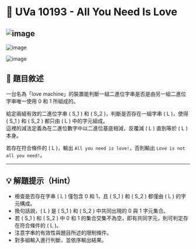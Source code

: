 # 💖 UVa 10193 - All You Need Is Love
![image](https://github.com/user-attachments/assets/d3afaae3-6dd0-4f29-8440-3d1b2d2d876c)
---
![image](https://github.com/user-attachments/assets/9ccca6b2-6b51-44e5-91a2-138e7964a0ba)

![image](https://github.com/user-attachments/assets/da142ff5-9822-4165-91f6-dd57af94c764)



## 📘 題目敘述

一台名為「love machine」的裝置能判斷一組二進位字串是否是由另一組二進位字串唯一使用 0 和 1 所組成的。

給定兩組有效的二進位字串 \( S_1 \) 和 \( S_2 \)，判斷是否存在一組字串 \( L \)，使得 \( S_1 \) 和 \( S_2 \) 都只由 \( L \) 中的字元組成。  
這裡的減法定義為在二進位數字中以二進位基底相減，反覆減 \( L \) 直到等於 \( L \) 本身。

若存在符合條件的 \( L \)，輸出 `All you need is love!`，否則輸出 `Love is not all you need!`。

---

## 💡 解題提示（Hint）

- 檢查是否存在字串 \( L \) 僅包含 0 和 1，且 \( S_1 \) 和 \( S_2 \) 都僅由 \( L \) 的字元構成。
- 換句話說，\( L \) 是 \( S_1 \) 和 \( S_2 \) 中共同出現的 0 與 1 字元集合。
- 若 \( S_1 \) 和 \( S_2 \) 中 0 和 1 的集合交集不為空，即有共同字元，則可判定存在符合條件的 \( L \)。
- 注意字串的有效性與題目所述的限制條件。
- 對多組輸入進行判斷，並依序輸出結果。

